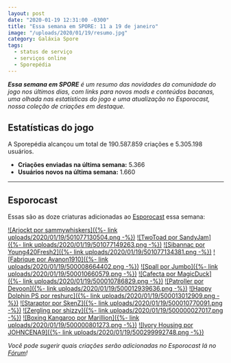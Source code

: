 ```yaml
---
layout: post
date: "2020-01-19 12:31:00 -0300"
title: "Essa semana em SPORE: 11 a 19 de janeiro"
image: "/uploads/2020/01/19/resumo.jpg"
category: Galáxia Spore
tags:
  - status de serviço
  - serviços online
  - Sporepédia
---
```

_**Essa semana em SPORE** é um resumo das novidades da comunidade do jogo nos últimos dias, com links para novos mods e conteúdos bacanas, uma olhada nas estatísticas do jogo e uma atualização no Esporocast, nossa coleção de criações em destaque._


## Estatísticas do jogo

A Sporepédia alcançou um total de 190.587.859 criações e 5.305.198 usuários.

- **Criações enviadas na última semana:** 5.366
- **Usuários novos na última semana:** 1.660

***

## Esporocast

Essas são as doze criaturas adicionadas ao [Esporocast](http://www.spore.com/sporepedia#qry=ssc-501057576550) essa semana:

[![Arjockt por sammywhiskers]({%- link uploads/2020/01/19/501077130504.png -%})](http://www.spore.com/sporepedia#qry=sast-501077130504%3Assc-501057576550)
[![TwoToad por SandyJam]({%- link uploads/2020/01/19/501077149263.png -%})](http://www.spore.com/sporepedia#qry=sast-501077149263%3Assc-501057576550)
[![Sibannac por Young420Fresh2]({%- link uploads/2020/01/19/501077134381.png -%})](http://www.spore.com/sporepedia#qry=sast-501077134381%3Assc-501057576550)
[![Fabrique por Avanon1910]({%- link uploads/2020/01/19/500008664402.png -%})](http://www.spore.com/sporepedia#qry=sast-500008664402%3Assc-501057576550)
[![Spall por Jumbo]({%- link uploads/2020/01/19/500010660579.png -%})](http://www.spore.com/sporepedia#qry=sast-500010660579%3Assc-501057576550)
[![Cafecta por MagicDuck]({%- link uploads/2020/01/19/500010786829.png -%})](http://www.spore.com/sporepedia#qry=sast-500010786829%3Assc-501057576550)
[![Patroller por Devoon]({%- link uploads/2020/01/19/500012939636.png -%})](http://www.spore.com/sporepedia#qry=sast-500012939636%3Assc-501057576550)
[![Happy Dolphin PS por reshurc]({%- link uploads/2020/01/19/500013012909.png -%})](http://www.spore.com/sporepedia#qry=sast-500013012909%3Assc-501057576550)
[![Staraptor por SkenZ]({%- link uploads/2020/01/19/500010770091.png -%})](http://www.spore.com/sporepedia#qry=sast-500010770091%3Assc-501057576550)
[![Zergling por shizzy]({%- link uploads/2020/01/19/500000027017.png -%})](http://www.spore.com/sporepedia#qry=sast-500000027017%3Assc-501057576550)
[![Boxing Kangaroo por Marillion]({%- link uploads/2020/01/19/500000801273.png -%})](http://www.spore.com/sporepedia#qry=sast-500000801273%3Assc-501057576550)
[![Ivory Housing por JOHNCENA9]({%- link uploads/2020/01/19/500299992748.png -%})](http://www.spore.com/sporepedia#qry=sast-500299992748%3Assc-501057576550)
  
_Você pode sugerir quais criações serão adicionadas no Esporocast lá no [Fórum](https://forum.esporo.net/d/18-conheca-o-esporocast)!_
